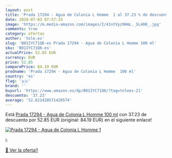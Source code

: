 ```yaml
---
layout: post
title: 'Prada 17294 - Agua de Colonia L Homme  1 al 37.23 % de descuento'
date: 2020-07-03 07:57:33
image: 'https://m.media-amazon.com/images/I/41ntVyz9HmL._SL400_.jpg'
comments: true
category: ofertas
author: 'tole.es'
slug: 'B01IYC71Q6-es Prada 17294 - Agua de Colonia L Homme 100 ml'
sku: 'B01IYC71Q6-es'
actualPrice: 52.85 EUR
currency: EUR
price: 52.85
comparePrice: 84.19 EUR
prodname: 'Prada 17294 - Agua de Colonia L Homme  100 ml'
country: 'es'
flag: '🇪🇸'
brand: ''
buyurl: 'https://www.amazon.es/dp/B01IYC71Q6/?tag=tolees-21'
descuento: '37.23'
average: '52.621428571428574'
---
```


Está [Prada 17294 - Agua de Colonia L Homme  100 ml](https://www.amazon.es/dp/B01IYC71Q6/?tag=tolees-21) con 37.23 de descuento por 52.85 EUR (original: 84.19 EUR) en el siguiente enlace!

[![Prada 17294 - Agua de Colonia L Homme  1](https://m.media-amazon.com/images/I/41ntVyz9HmL._SL400_.jpg)](https://www.amazon.es/dp/B01IYC71Q6/?tag=tolees-21)

ℹ️:


[🛒 Ver la oferta!!](https://www.amazon.es/dp/B01IYC71Q6/?tag=tolees-21)
